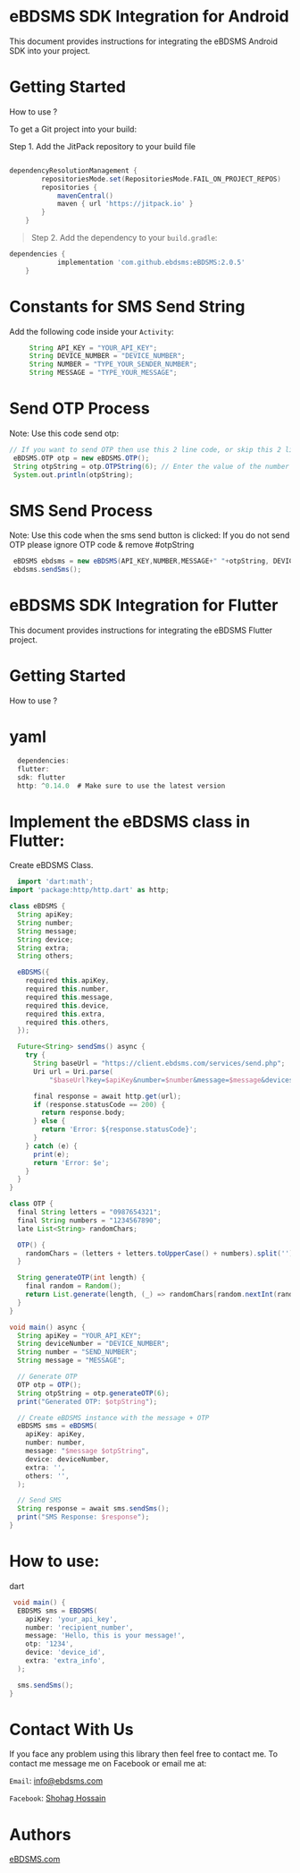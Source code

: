 # eBDSMS SDK Integration for Android
This document provides instructions for integrating the eBDSMS Android SDK into your project. 

# Getting Started
> 
How to use ?

To get a Git project into your build:

Step 1. Add the JitPack repository to your build file 

``` build.gradle

dependencyResolutionManagement {
		repositoriesMode.set(RepositoriesMode.FAIL_ON_PROJECT_REPOS)
		repositories {
			mavenCentral()
			maven { url 'https://jitpack.io' }
		}
	}
 ```
> Step 2. Add the dependency to your `build.gradle`:
``` gradle
dependencies {
	        implementation 'com.github.ebdsms:eBDSMS:2.0.5'
	}
```

# Constants for SMS Send String
Add the following code inside your `Activity`:
``` gradle
     String API_KEY = "YOUR_API_KEY";
     String DEVICE_NUMBER = "DEVICE_NUMBER";
     String NUMBER = "TYPE_YOUR_SENDER_NUMBER";
     String MESSAGE = "TYPE_YOUR_MESSAGE";
```
# Send OTP Process
Note: Use this code send otp:
``` gradle
// If you want to send OTP then use this 2 line code, or skip this 2 line code.
 eBDSMS.OTP otp = new eBDSMS.OTP();
 String otpString = otp.OTPString(6); // Enter the value of the number you want to send OTP like 4,6
 System.out.println(otpString);
```

# SMS Send Process
Note: Use this code when the sms send button is clicked:
If you do not send OTP please ignore OTP code & remove #otpString 
``` gradle
 eBDSMS ebdsms = new eBDSMS(API_KEY,NUMBER,MESSAGE+" "+otpString, DEVICE_NUMBER, "","",getApplicationContext());
 ebdsms.sendSms();
```

# eBDSMS SDK Integration for Flutter
This document provides instructions for integrating the eBDSMS Flutter project. 

# Getting Started
> 
How to use ?
# yaml
``` gradle
  dependencies:
  flutter:
  sdk: flutter
  http: ^0.14.0  # Make sure to use the latest version
```
# Implement the eBDSMS class in Flutter:
Create eBDSMS Class. 
``` gradle
  import 'dart:math';
import 'package:http/http.dart' as http;

class eBDSMS {
  String apiKey;
  String number;
  String message;
  String device;
  String extra;
  String others;

  eBDSMS({
    required this.apiKey,
    required this.number,
    required this.message,
    required this.device,
    required this.extra,
    required this.others,
  });

  Future<String> sendSms() async {
    try {
      String baseUrl = "https://client.ebdsms.com/services/send.php";
      Uri url = Uri.parse(
          "$baseUrl?key=$apiKey&number=$number&message=$message&devices=$device&type=sms&prioritize=0");

      final response = await http.get(url);
      if (response.statusCode == 200) {
        return response.body;
      } else {
        return 'Error: ${response.statusCode}';
      }
    } catch (e) {
      print(e);
      return 'Error: $e';
    }
  }
}

class OTP {
  final String letters = "0987654321";
  final String numbers = "1234567890";
  late List<String> randomChars;

  OTP() {
    randomChars = (letters + letters.toUpperCase() + numbers).split('');
  }

  String generateOTP(int length) {
    final random = Random();
    return List.generate(length, (_) => randomChars[random.nextInt(randomChars.length)]).join();
  }
}

void main() async {
  String apiKey = "YOUR_API_KEY";
  String deviceNumber = "DEVICE_NUMBER";
  String number = "SEND_NUMBER";
  String message = "MESSAGE";

  // Generate OTP
  OTP otp = OTP();
  String otpString = otp.generateOTP(6);
  print("Generated OTP: $otpString");

  // Create eBDSMS instance with the message + OTP
  eBDSMS sms = eBDSMS(
    apiKey: apiKey,
    number: number,
    message: "$message $otpString",
    device: deviceNumber,
    extra: '',
    others: '',
  );

  // Send SMS
  String response = await sms.sendSms();
  print("SMS Response: $response");
}

```
# How to use:
> 
dart
``` gradle
 void main() {
  EBDSMS sms = EBDSMS(
    apiKey: 'your_api_key',
    number: 'recipient_number',
    message: 'Hello, this is your message!',
    otp: '1234',
    device: 'device_id',
    extra: 'extra_info',
  );

  sms.sendSms();
}

```



# Contact With Us
If you face any problem using this library then feel free to contact me.
To contact me message me on Facebook or email me at:

`Email`: info@ebdsms.com

`Facebook`: <a href="https://www.facebook.com/M220719" rel="nofollow">Shohag Hossain</a> 

# Authors
<a href="https://www.ebdsms.com" rel="nofollow">eBDSMS.com</a>

